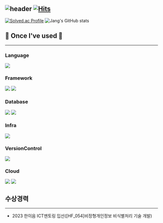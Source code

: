 ![header](https://capsule-render.vercel.app/api?type=rounded&color=timeGradient&text=Welcome%20to%20Jang's%20GitHub%20&animation=twinkling&fontSize=40&fontAlignY=50&fontAlign=50&height=180)
[![Hits](https://hits.seeyoufarm.com/api/count/incr/badge.svg?url=https%3A%2F%2Fgithub.com%2FkyounghunJang&count_bg=%2364C918&title_bg=%23555555&icon=&icon_color=%23E70000&title=hits&edge_flat=false)](https://hits.seeyoufarm.com)
</br>
--- 
[![Solved.ac Profile](http://mazassumnida.wtf/api/v2/generate_badge?boj=matkimchi)](https://solved.ac/matkimchi/)
![Jang's GitHub stats](https://github-readme-stats.vercel.app/api?username=kyounghunjang&include_all_commits=true&show_icons=true&theme=onedark)
## 🔨 Once I've used 🔨
---
### Language
<div>
  <img src="https://img.shields.io/badge/Python-3776AB?style=for-the-badge&logo=Python&logoColor=white">
</div>

### Framework
<div>
  <img src="https://img.shields.io/badge/apache spark-E25A1C?style=for-the-badge&logo=apache spark&logoColor=black">
  <img src="https://img.shields.io/badge/apache kafka-E25A1C?style=for-the-badge&logo=apache kafka&logoColor=black">
</div>

### Database
<div>
  <img src="https://img.shields.io/badge/PostgreSQL-4169E1?style=for-the-badge&logo=PostgreSQL&logoColor=black">
  <img src="https://img.shields.io/badge/Mysql-4479A1?style=for-the-badge&logo=Mysql&logoColor=black">
</div>

### Infra
<div>
  <img src="https://img.shields.io/badge/Docker-2496ED?style=for-the-badge&logo=Docker&logoColor=white">
</div>

### VersionControl
<div>
  <img src="https://img.shields.io/badge/Github-2496ED?style=for-the-badge&logo=Github&logoColor=white">
</div>

### Cloud
<div>
  <img src="https://img.shields.io/badge/AMAZON EC2-FF9900?style=for-the-badge&logo=AMAZON EC2&logoColor=white">
  <img src="https://img.shields.io/badge/AWS lambda-FF9900?style=for-the-badge&logo=AWS lambda&logoColor=white">
</div>


## 수상경력
---
- 2023 한이음 ICT멘토링 입선([HF_054]비정형개인정보 비식별처리 기술 개발)
